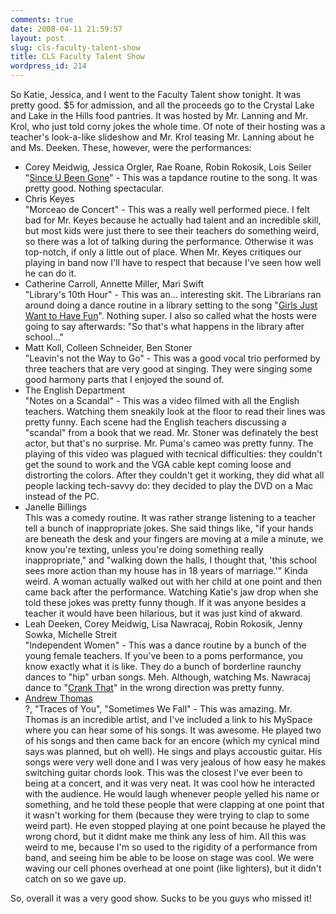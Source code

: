 ```yaml
---
comments: true
date: 2008-04-11 21:59:57
layout: post
slug: cls-faculty-talent-show
title: CLS Faculty Talent Show
wordpress_id: 214
---
```


So Katie, Jessica, and I went to the Faculty Talent show tonight. It was pretty good. $5 for admission, and all the proceeds go to the Crystal Lake and Lake in the Hills food pantries. It was hosted by Mr. Lanning and Mr. Krol, who just told corny jokes the whole time. Of note of their hosting was a teacher's look-a-like slideshow and Mr. Krol teasing Mr. Lanning about he and Ms. Deeken. These, however, were the performances: 

  * Corey Meidwig, Jessica Orgler, Rae Roane, Robin Rokosik, Lois Seiler  
"[Since U Been Gone](http://en.wikipedia.org/wiki/Since_U_Been_Gone)" -  This was a tapdance routine to the song. It was pretty good. Nothing spectacular.
  * Chris Keyes  
"Morceao de Concert" - This was a really well performed piece. I felt bad for Mr. Keyes because he actually had talent and an incredible skill, but most kids were just there to see their teachers do something weird, so there was a lot of talking during the performance. Otherwise it was top-notch, if only a little out of place. When Mr. Keyes critiques our playing in band now I'll have to respect that because I've seen how well he can do it. 
  * Catherine Carroll, Annette Miller, Mari Swift  
"Library's 10th Hour" - This was an... interesting skit. The Librarians ran around doing a dance routine in a library setting to the song "[Girls Just Want to Have Fun](http://en.wikipedia.org/wiki/Girls_Just_Want_to_Have_Fun)". Nothing super. I also so called what the hosts were going to say afterwards: "So that's what happens in the library after school..." 
  * Matt Koll, Colleen Schneider, Ben Stoner  
"Leavin's not the Way to Go" - This was a good vocal trio performed by three teachers that are very good at singing. They were singing some good harmony parts that I enjoyed the sound of. 
  * The English Department  
"Notes on a Scandal" - This was a video filmed with all the English teachers. Watching them sneakily look at the floor to read their lines was pretty funny. Each scene had the English teachers discussing a "scandal" from a book that we read. Mr. Stoner was definately the best actor, but that's no surprise. Mr. Puma's cameo was pretty funny. The playing of this video was plagued with tecnical difficulties: they couldn't get the sound to work and the VGA cable kept coming loose and distrorting the colors. After they couldn't get it working, they did what all people lacking tech-savvy do: they decided to play the DVD on a Mac instead of the PC. 
  * Janelle Billings  
This was a comedy routine. It was rather strange listening to a teacher tell a bunch of inappropriate jokes. She said things like, "if your hands are beneath the desk and your fingers are moving at a mile a minute, we know you're texting, unless you're doing something really inappropriate," and "walking down the halls, I thought that, 'this school sees more action than my house has in 18 years of marriage.'" Kinda weird. A woman actually walked out with her child at one point and then came back after the performance. Watching Katie's jaw drop when she told these jokes was pretty funny though. If it was anyone besides a teacher it would have been hilarious, but it was just kind of akward.
  * Leah Deeken, Corey Meidwig, Lisa Nawracaj, Robin Rokosik, Jenny Sowka, Michelle Streit  
"Independent Women" - This was a dance routine by a bunch of the young female teachers. If you've been to a poms performance, you know exactly what it is like. They do a bunch of borderline raunchy dances to "hip" urban songs. Meh. Although, watching Ms. Nawracaj dance to "[Crank That](http://en.wikipedia.org/wiki/Crank_That_(Soulja_Boy))" in the wrong direction was pretty funny. 
  * [Andrew Thomas](http://www.myspace.com/andrewthomasmusic)  
?, "Traces of You", "Sometimes We Fall" - This was amazing. Mr. Thomas is an incredible artist, and I've included a link to his MySpace where you can hear some of his songs. It was awesome. He played two of his songs and then came back for an encore (which my cynical mind says was planned, but oh well). He sings and plays accoustic guitar. His songs were very well done and I was very jealous of how easy he makes switching guitar chords look. This was the closest I've ever been to being at a concert, and it was very neat. It was cool how he interacted with the audience. He would laugh whenever people yelled his name or something, and he told these people that were clapping at one point that it wasn't working for them (because they were trying to clap to some weird part). He even stopped playing at one point because he played the wrong chord, but it didnt make me think any less of him. All this was weird to me, because I'm so used to the rigidity of a performance from band, and seeing him be able to be loose on stage was cool. We were waving our cell phones overhead at one point (like lighters), but it didn't catch on so we gave up.

So, overall it was a very good show. Sucks to be you guys who missed it!
